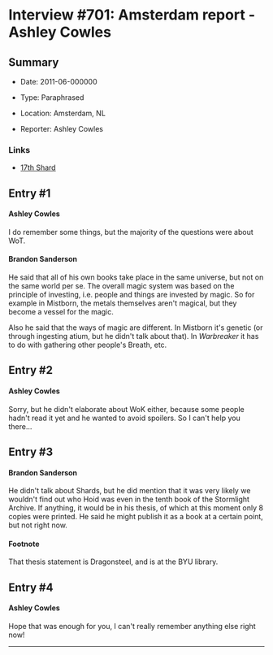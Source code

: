 # Interview #701: Amsterdam report - Ashley Cowles

## Summary

- Date: 2011-06-000000

- Type: Paraphrased

- Location: Amsterdam, NL

- Reporter: Ashley Cowles

### Links

- [17th Shard](http://www.17thshard.com/forum/topic/570-brandon-signing-in-norway/)


## Entry #1

#### Ashley Cowles

I do remember some things, but the majority of the questions were about WoT.

#### Brandon Sanderson

He said that all of his own books take place in the same universe, but not on the same world per se. The overall magic system was based on the principle of investing, i.e. people and things are invested by magic. So for example in Mistborn, the metals themselves aren't magical, but they become a vessel for the magic.

Also he said that the ways of magic are different. In Mistborn it's genetic (or through ingesting atium, but he didn't talk about that). In
*Warbreaker*
it has to do with gathering other people's Breath, etc.

## Entry #2

#### Ashley Cowles

Sorry, but he didn't elaborate about WoK either, because some people hadn't read it yet and he wanted to avoid spoilers. So I can't help you there...

## Entry #3

#### Brandon Sanderson

He didn't talk about Shards, but he did mention that it was very likely we wouldn't find out who Hoid was even in the tenth book of the Stormlight Archive. If anything, it would be in his thesis, of which at this moment only 8 copies were printed. He said he might publish it as a book at a certain point, but not right now.

#### Footnote

That thesis statement is Dragonsteel, and is at the BYU library.

## Entry #4

#### Ashley Cowles

Hope that was enough for you, I can't really remember anything else right now!


---

